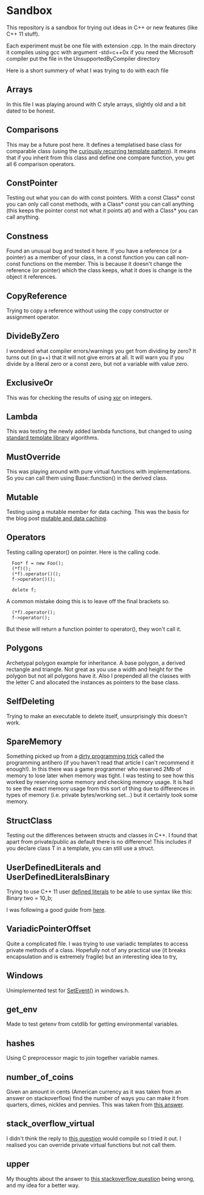 # Sandbox #

This repository is a sandbox for trying out ideas in C++ or new features (like C++ 11 stuff).

Each experiment must be one file with extension .cpp. In the main directory it compiles using gcc with argument -std=c++0x if you need the Microsoft compiler put the file in the UnsupportedByCompiler directory

Here is a short summery of what I was trying to do with each file

## Arrays ##
In this file I was playing around with C style arrays, slightly old and a bit dated to be honest.

## Comparisons ##
This may be a future post here. It defines a templatised base class for comparable class (using the [curiously recurring template pattern](http://en.wikipedia.org/wiki/Curiously_recurring_template_pattern)). It means that if you inherit from this class and define one compare function, you get all 6 comparison operators.

## ConstPointer ##
Testing out what you can do with const pointers. With a const Class* const you can only call const methods, with a Class* const you can call anything (this keeps the pointer const not what it points at) and with a Class* you can call anything.


## Constness ##
Found an unusual bug and tested it here. If you have a reference (or a pointer) as a member of your class, in a const function you can call non-const functions on the member. This is because it doesn't change the reference (or pointer) which the class keeps, what it does is change is the object it references.

## CopyReference ##
Trying to copy a reference without using the copy constructor or assignment operator.

## DivideByZero ##
I wondered what compiler errors/warnings you get from dividing by zero?
It turns out (in g++) that it will not give errors at all. It will warn you if you divide by a literal zero or a const zero, but not a variable with value zero.

## ExclusiveOr ##
This was for checking the results of using [xor](http://en.wikipedia.org/wiki/Exclusive_or) on integers. 

## Lambda ##
This was testing the newly added lambda functions, but changed to using [standard template library](http://en.wikipedia.org/wiki/Standard_Template_Library) algorithms.

## MustOverride ##
This was playing around with pure virtual functions with implementations. So you can call them using Base::function() in the derived class.

## Mutable ##
Testing using a mutable member for data caching. This was the basis for the blog post [mutable and data caching](http://davidcorne.com/2012/10/26/mutable-and-data-caching/).

## Operators ##
Testing calling operator() on pointer. Here is the calling code.

      Foo* f = new Foo();
      (*f)();
      (*f).operator()();
      f->operator()();

      delete f;

A common mistake doing this is to leave off the final brackets so.

      (*f).operator();
      f->operator();

But these will return a function pointer to operator(), they won't call it.

## Polygons ##
Archetypal polygon example for inheritance. A base polygon, a derived rectangle and triangle. Not great as you use a width and height for the polygon but not all polygons have it. Also I prepended all the classes with the letter C and allocated the instances as pointers to the base class.

## SelfDeleting ##
Trying to make an executable to delete itself, unsurprisingly this doesn't work.

## SpareMemory ##
Something picked up from a [dirty programming trick](http://www.gamasutra.com/view/feature/132500/dirty_coding_tricks.php) called the programming antihero (if you haven't read that article I can't recommend it enough!). In this there was a game programmer who reserved 2Mb of memory to lose later when memory was tight. I was testing to see how this worked by reserving some memory and checking memory usage. It is had to see the exact memory usage from this sort of thing due to differences in types of memory (i.e. private bytes/working set...) but it certainly took some memory.

## StructClass ##
Testing out the differences between structs and classes in C++. I found that apart from private/public as default there is no difference! This includes if you declare class T in a template, you can still use a struct.

## UserDefinedLiterals and UserDefinedLiteralsBinary ##
Trying to use C++ 11 user [defined literals](http://enreference.com/w/cpp/language/user_literal) to be able to use syntax like this:
    Binary two = 10_b;

I was following a good guide from [here](http://akrzemi1.wordpress.com/2012/08/12/user-defined-literals-part-i/).

## VariadicPointerOffset ##
Quite a complicated file. I was trying to use variadic templates to access private methods of a class. Hopefully not of any practical use (it breaks encapsulation and is extremely fragile) but an interesting idea to try, 

## Windows ##
Unimplemented test for [SetEvent()](http://msdn.microsoft.com/en-gb/library/windows/desktop/ms686211(v=vs.85).aspx) in windows.h.

## get\_env ##
Made to test getenv from cstdlib for getting environmental variables.

## hashes ##
Using C preprocessor magic to join together variable names.

## number\_of\_coins ##
Given an amount in cents (American currency as it was taken from an answer on stackoverflow) find the number of ways you can make it from quarters, dimes, nickles and pennies. This was taken from [this answer](http://stackoverflow.com/a/1107115/1548429).

## stack\_overflow\_virtual ##
I didn't think the reply to [this question](http://stackoverflow.com/questions/6481260/non-virtual-interface-design-pattern-question-in-c-c) would compile so I tried it out. I realised you can override private virtual functions but not call them.

## upper ##
My thoughts about the answer to [this stackoverflow question](http://stackoverflow.com/questions/1096341/function-pointers-casting-in-c) being wrong, and my idea for a better way.
